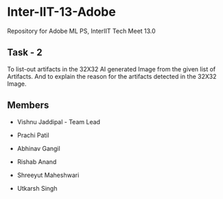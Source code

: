 # Inter-IIT-13-Adobe
Repository for Adobe ML PS, InterIIT Tech Meet 13.0





## Task - 2 
To list-out artifacts in the 32X32 AI generated Image from the given list of Artifacts. And to explain the reason for the artifacts detected in the 32X32 Image.


## Members
* Vishnu  Jaddipal - Team Lead
* Prachi Patil
* Abhinav Gangil
* Rishab Anand
* Shreeyut Maheshwari

* Utkarsh Singh

